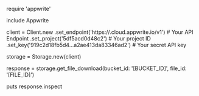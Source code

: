 require 'appwrite'

include Appwrite

client = Client.new
    .set_endpoint('https://<REGION>.cloud.appwrite.io/v1') # Your API Endpoint
    .set_project('5df5acd0d48c2') # Your project ID
    .set_key('919c2d18fb5d4...a2ae413da83346ad2') # Your secret API key

storage = Storage.new(client)

response = storage.get_file_download(bucket_id: '[BUCKET_ID]', file_id: '[FILE_ID]')

puts response.inspect
